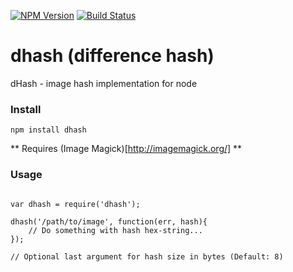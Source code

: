 [![NPM Version](https://img.shields.io/npm/v/dhash.svg)](https://www.npmjs.com/package/dhash)
[![Build Status](https://travis-ci.org/dijs/dhash.svg)](https://travis-ci.org/dijs/dhash)

# dhash (difference hash)

dHash - image hash implementation for node

### Install

```
npm install dhash
```

** Requires (Image Magick)[http://imagemagick.org/] **

### Usage

```

var dhash = require('dhash');

dhash('/path/to/image', function(err, hash){
	// Do something with hash hex-string...
});

// Optional last argument for hash size in bytes (Default: 8)

```
